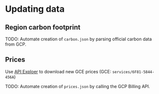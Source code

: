 # Updating data 

## Region carbon footprint 

TODO: Automate creation of `carbon.json` by parsing official carbon data from GCP.

## Prices
Use [API Exploer](https://cloud.google.com/billing/docs/reference/rest/v1/services.skus/list?authuser=0&apix_params=%7B%22parent%22%3A%22services%2F6F81-5844-456A%22%7D#try-it) to download new GCE prices (GCE: `services/6F81-5844-456A`)

TODO: Automate creation of `prices.json` by calling the GCP Billing API.